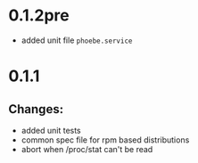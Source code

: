 # 0.1.2pre
  * added unit file `phoebe.service`
# 0.1.1
## Changes:
  * added unit tests
  * common spec file for rpm based distributions
  * abort when /proc/stat can't be read
